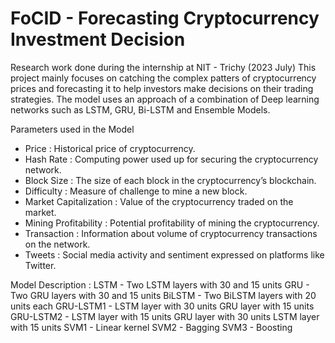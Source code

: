 # FoCID - Forecasting Cryptocurrency Investment Decision
Research work done during the internship at NIT - Trichy (2023 July)
This project mainly focuses on catching the complex patters of cryptocurrency prices and forecasting it to help investors make decisions on their trading strategies. The model uses an approach of a combination of Deep learning networks such as LSTM, GRU, Bi-LSTM and Ensemble Models. 

Parameters used in the Model
 - Price : Historical price of cryptocurrency.
 - Hash Rate : Computing power used up for securing the cryptocurrency network.
 - Block Size : The size of each block in the cryptocurrency’s blockchain.
 - Difficulty : Measure of challenge to mine a new block.
 - Market Capitalization : Value of the cryptocurrency traded on the market.
 - Mining Profitability : Potential profitability of mining the cryptocurrency.
 - Transaction : Information about volume of cryptocurrency transactions on the network.
 - Tweets : Social media activity and sentiment expressed on platforms like Twitter.

Model Description :
LSTM      - Two LSTM layers with 30 and 15 units
GRU       - Two GRU layers with 30 and 15 units
BiLSTM    - Two BiLSTM layers with 20 units each
GRU-LSTM1 - LSTM layer with 30 units GRU layer with 15 units
GRU-LSTM2 - LSTM layer with 15 units GRU layer with 30 units LSTM layer with 15 units
SVM1      - Linear kernel
SVM2      - Bagging
SVM3      - Boosting


